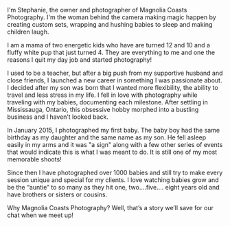 ---
---
I'm Stephanie, the owner and photographer of Magnolia Coasts
Photography. I'm the woman behind the camera making magic happen by
creating custom sets, wrapping and hushing babies to sleep and making
children laugh.

I am a mama of two energetic kids who have are turned 12 and 10 and a
fluffy white pup that just turned 4. They are everything to me and one
the reasons I quit my day job and started photography!

I used to be a teacher, but after a big push from my supportive
husband and close friends, I launched a new career in something I was
passionate about. I decided after my son was born that I wanted more
flexibility, the ability to travel and less stress in my life. I fell
in love with photography while traveling with my babies, documenting
each milestone. After settling in Mississauga, Ontario, this 
obsessive hobby morphed into a bustling business and I haven’t 
looked back.

In January 2015, I photographed my first baby. The baby boy had the
same birthday as my daughter and the same name as my son. He fell
asleep easily in my arms and it was "a sign" along with a few other
series of events that would indicate this is what I was meant to do.
It is still one of my most memorable shoots!

Since then I have photographed over 1000 babies and still try to make
every session unique and special for my clients. I love watching
babies grow and be the “auntie” to so many as they hit one,
two….five…. eight years old and have brothers or sisters or cousins.

Why Magnolia Coasts Photography? Well, that’s a story we’ll save for
our chat when we meet up!
